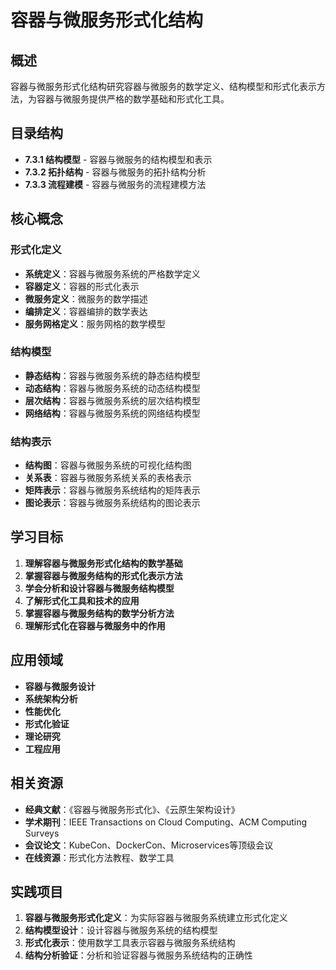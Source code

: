 # 容器与微服务形式化结构

## 概述

容器与微服务形式化结构研究容器与微服务的数学定义、结构模型和形式化表示方法，为容器与微服务提供严格的数学基础和形式化工具。

## 目录结构

- **7.3.1 结构模型** - 容器与微服务的结构模型和表示
- **7.3.2 拓扑结构** - 容器与微服务的拓扑结构分析
- **7.3.3 流程建模** - 容器与微服务的流程建模方法

## 核心概念

### 形式化定义

- **系统定义**：容器与微服务系统的严格数学定义
- **容器定义**：容器的形式化表示
- **微服务定义**：微服务的数学描述
- **编排定义**：容器编排的数学表达
- **服务网格定义**：服务网格的数学模型

### 结构模型

- **静态结构**：容器与微服务系统的静态结构模型
- **动态结构**：容器与微服务系统的动态结构模型
- **层次结构**：容器与微服务系统的层次结构模型
- **网络结构**：容器与微服务系统的网络结构模型

### 结构表示

- **结构图**：容器与微服务系统的可视化结构图
- **关系表**：容器与微服务系统关系的表格表示
- **矩阵表示**：容器与微服务系统结构的矩阵表示
- **图论表示**：容器与微服务系统结构的图论表示

## 学习目标

1. **理解容器与微服务形式化结构的数学基础**
2. **掌握容器与微服务结构的形式化表示方法**
3. **学会分析和设计容器与微服务结构模型**
4. **了解形式化工具和技术的应用**
5. **掌握容器与微服务结构的数学分析方法**
6. **理解形式化在容器与微服务中的作用**

## 应用领域

- **容器与微服务设计**
- **系统架构分析**
- **性能优化**
- **形式化验证**
- **理论研究**
- **工程应用**

## 相关资源

- **经典文献**：《容器与微服务形式化》、《云原生架构设计》
- **学术期刊**：IEEE Transactions on Cloud Computing、ACM Computing Surveys
- **会议论文**：KubeCon、DockerCon、Microservices等顶级会议
- **在线资源**：形式化方法教程、数学工具

## 实践项目

1. **容器与微服务形式化定义**：为实际容器与微服务系统建立形式化定义
2. **结构模型设计**：设计容器与微服务系统的结构模型
3. **形式化表示**：使用数学工具表示容器与微服务系统结构
4. **结构分析验证**：分析和验证容器与微服务系统结构的正确性

